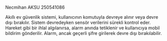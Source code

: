 Necmihan AKSU
250541086
 
Akıllı ev güvenlik sistemi, kullanıcının komutuyla devreye alınır veya devre dışı bırakılır. Sistem devredeyken sensör verilerini sürekli kontrol eder. Hareket gibi bir ihlal algılanırsa, alarm anında tetiklenir ve kullanıcıya mobil bildirim gönderilir. Alarm, ancak geçerli şifre girilerek devre dışı bırakılabilir.



